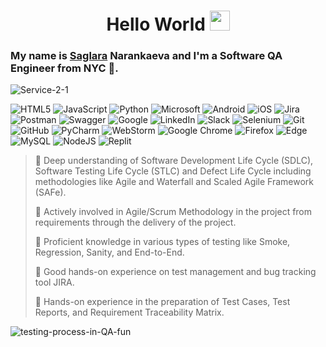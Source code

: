 <h1 align="center">Hello World</a> 
<img src="https://github.com/blackcater/blackcater/raw/main/images/Hi.gif" height="32"/></h1>

### My name is <a href="https://www.linkedin.com/in/saglara-narankaeva/" rel="nofollow">Saglara</a> Narankaeva and  I'm a Software QA Engineer from NYC 🍎.          

![Service-2-1](https://user-images.githubusercontent.com/126361556/226463442-1601e3ca-2ef9-4a3f-9c39-34cb8e52d7e1.svg)              

![HTML5](https://img.shields.io/badge/html5-%23E34F26.svg?style=for-the-badge&logo=html5&logoColor=white)
![JavaScript](https://img.shields.io/badge/javascript-%23323330.svg?style=for-the-badge&logo=javascript&logoColor=%23F7DF1E)
![Python](https://img.shields.io/badge/python-3670A0?style=for-the-badge&logo=python&logoColor=ffdd54)
![Microsoft](https://img.shields.io/badge/Microsoft-0078D4?style=for-the-badge&logo=microsoft&logoColor=white)
![Android](https://img.shields.io/badge/Android-3DDC84?style=for-the-badge&logo=android&logoColor=white)
![iOS](https://img.shields.io/badge/iOS-000000?style=for-the-badge&logo=ios&logoColor=white)
![Jira](https://img.shields.io/badge/jira-%230A0FFF.svg?style=for-the-badge&logo=jira&logoColor=white)
![Postman](https://img.shields.io/badge/Postman-FF6C37?style=for-the-badge&logo=postman&logoColor=white)
![Swagger](https://img.shields.io/badge/-Swagger-%23Clojure?style=for-the-badge&logo=swagger&logoColor=white)
![Google](https://img.shields.io/badge/google-4285F4?style=for-the-badge&logo=google&logoColor=white)
![LinkedIn](https://img.shields.io/badge/linkedin-%230077B5.svg?style=for-the-badge&logo=linkedin&logoColor=white)
![Slack](https://img.shields.io/badge/Slack-4A154B?style=for-the-badge&logo=slack&logoColor=white)
![Selenium](https://img.shields.io/badge/-selenium-%43B02A?style=for-the-badge&logo=selenium&logoColor=white)
![Git](https://img.shields.io/badge/git-%23F05033.svg?style=for-the-badge&logo=git&logoColor=white)
![GitHub](https://img.shields.io/badge/github-%23121011.svg?style=for-the-badge&logo=github&logoColor=white)
![PyCharm](https://img.shields.io/badge/pycharm-143?style=for-the-badge&logo=pycharm&logoColor=black&color=black&labelColor=green)
![WebStorm](https://img.shields.io/badge/webstorm-143?style=for-the-badge&logo=webstorm&logoColor=white&color=black)
![Google Chrome](https://img.shields.io/badge/Google%20Chrome-4285F4?style=for-the-badge&logo=GoogleChrome&logoColor=white)
![Firefox](https://img.shields.io/badge/Firefox-FF7139?style=for-the-badge&logo=Firefox-Browser&logoColor=white)
![Edge](https://img.shields.io/badge/Edge-0078D7?style=for-the-badge&logo=Microsoft-edge&logoColor=white)
![MySQL](https://img.shields.io/badge/mysql-%2300f.svg?style=for-the-badge&logo=mysql&logoColor=white)
![NodeJS](https://img.shields.io/badge/node.js-6DA55F?style=for-the-badge&logo=node.js&logoColor=white)
![Replit](https://img.shields.io/badge/Replit-DD1200?style=for-the-badge&logo=Replit&logoColor=white)

> 📌 Deep understanding of Software Development Life Cycle (SDLC), Software Testing Life Cycle (STLC) and Defect Life Cycle including methodologies like Agile and Waterfall and Scaled Agile Framework (SAFe).
> 
> 📌 Actively involved in Agile/Scrum Methodology in the project from requirements through the delivery of the project.
> 
> 📌 Proficient knowledge in various types of testing like Smoke, Regression, Sanity, and End-to-End.
> 
> 📌 Good hands-on experience on test management and bug tracking tool JIRA.
> 
> 📌 Hands-on experience in the preparation of Test Cases, Test Reports, and Requirement Traceability Matrix.


   ![testing-process-in-QA-fun](https://user-images.githubusercontent.com/126361556/226462501-c2945d40-4a77-4888-808b-209abefbebe2.gif)



